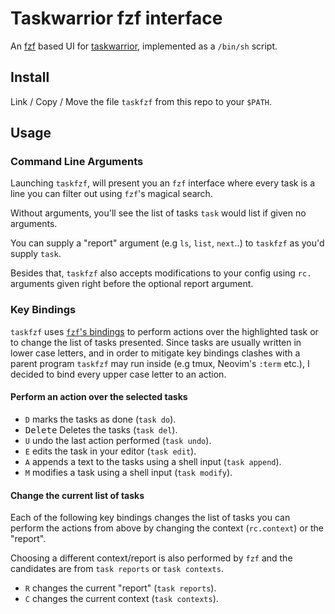 # Taskwarrior fzf interface

An [fzf](https://github.com/junegunn/fzf) based UI for [taskwarrior](https://taskwarrior.org/), implemented as a `/bin/sh` script.

## Install

Link / Copy / Move the file `taskfzf` from this repo to your `$PATH`.

## Usage

### Command Line Arguments

Launching `taskfzf`, will present you an `fzf` interface where every task is
a line you can filter out using `fzf`'s magical search.

Without arguments, you'll see the list of tasks `task` would list if given no
arguments. 

You can supply a "report" argument (e.g `ls`, `list`, `next`..) to `taskfzf` as
you'd supply `task`.

Besides that, `taskfzf` also accepts modifications to your config using `rc.`
arguments given right before the optional report argument.

### Key Bindings

`taskfzf` uses [`fzf`'s bindings](https://www.mankier.com/1/fzf#Key_Bindings)
to perform actions over the highlighted task or to change the list of tasks
presented. Since tasks are usually written in lower case letters, and in order
to mitigate key bindings clashes with a parent program `taskfzf` may run inside
(e.g tmux, Neovim's `:term` etc.), I decided to bind every upper case letter to
an action.

#### Perform an action over the selected tasks

- `D` marks the tasks as done (`task do`).
- <kbd>Delete</kbd> Deletes the tasks (`task del`).
- `U` undo the last action performed (`task undo`).
- `E` edits the task in your editor (`task edit`).
- `A` appends a text to the tasks using a shell input (`task append`).
- `M` modifies a task using a shell input (`task modify`).

#### Change the current list of tasks

Each of the following key bindings changes the list of tasks you can perform
the actions from above by changing the context (`rc.context`) or the "report".

Choosing a different context/report is also performed by `fzf` and the
candidates are from `task reports` or `task contexts`.

- `R` changes the current "report" (`task reports`).
- `C` changes the current context (`task contexts`).
